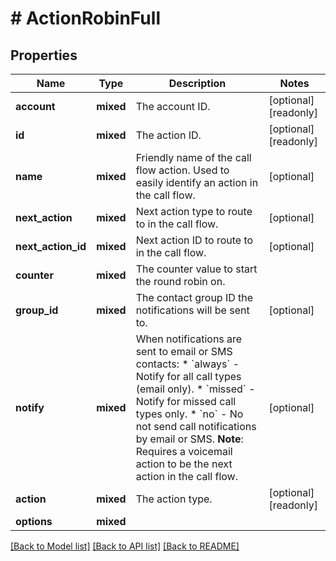 # # ActionRobinFull

## Properties

Name | Type | Description | Notes
------------ | ------------- | ------------- | -------------
**account** | **mixed** | The account ID. | [optional] [readonly]
**id** | **mixed** | The action ID. | [optional] [readonly]
**name** | **mixed** | Friendly name of the call flow action. Used to easily identify an action in the call flow. | [optional]
**next_action** | **mixed** | Next action type to route to in the call flow. | [optional]
**next_action_id** | **mixed** | Next action ID to route to in the call flow. | [optional]
**counter** | **mixed** | The counter value to start the round robin on. |
**group_id** | **mixed** | The contact group ID the notifications will be sent to. | [optional]
**notify** | **mixed** | When notifications are sent to email or SMS contacts:   * &#x60;always&#x60; - Notify for all call types (email only).   * &#x60;missed&#x60; - Notify for missed call types only.   * &#x60;no&#x60; - No not send call notifications by email or SMS. **Note**: Requires a voicemail action to be the next action in the call flow. | [optional]
**action** | **mixed** | The action type. | [optional] [readonly]
**options** | **mixed** |  |

[[Back to Model list]](../../README.md#models) [[Back to API list]](../../README.md#endpoints) [[Back to README]](../../README.md)

